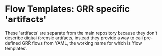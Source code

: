 # Flow Templates: GRR specific 'artifacts'

These 'artifacts' are separate from the main repository because they don't
describe digital forensic artifacts, instead they provide a way to call
pre-defined GRR flows from YAML, the working name for which is 'flow templates'.
